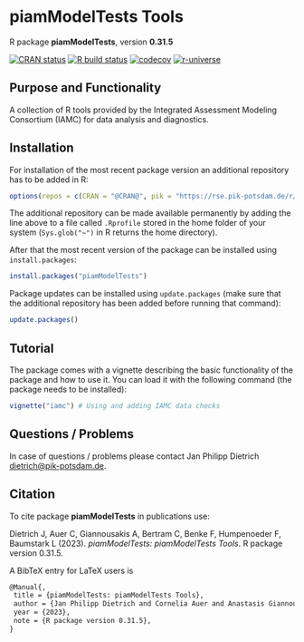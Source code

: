 # piamModelTests Tools

R package **piamModelTests**, version **0.31.5**

[![CRAN status](https://www.r-pkg.org/badges/version/piamModelTests)](https://cran.r-project.org/package=piamModelTests)  [![R build status](https://github.com/pik-piam/piamModelTests/workflows/check/badge.svg)](https://github.com/pik-piam/piamModelTests/actions) [![codecov](https://codecov.io/gh/pik-piam/piamModelTests/branch/master/graph/badge.svg)](https://app.codecov.io/gh/pik-piam/piamModelTests) [![r-universe](https://pik-piam.r-universe.dev/badges/piamModelTests)](https://pik-piam.r-universe.dev/builds)

## Purpose and Functionality

A collection of R tools provided by the Integrated Assessment Modeling Consortium (IAMC) for data analysis and diagnostics. 


## Installation

For installation of the most recent package version an additional repository has to be added in R:

```r
options(repos = c(CRAN = "@CRAN@", pik = "https://rse.pik-potsdam.de/r/packages"))
```
The additional repository can be made available permanently by adding the line above to a file called `.Rprofile` stored in the home folder of your system (`Sys.glob("~")` in R returns the home directory).

After that the most recent version of the package can be installed using `install.packages`:

```r 
install.packages("piamModelTests")
```

Package updates can be installed using `update.packages` (make sure that the additional repository has been added before running that command):

```r 
update.packages()
```

## Tutorial

The package comes with a vignette describing the basic functionality of the package and how to use it. You can load it with the following command (the package needs to be installed):

```r
vignette("iamc") # Using and adding IAMC data checks
```

## Questions / Problems

In case of questions / problems please contact Jan Philipp Dietrich <dietrich@pik-potsdam.de>.

## Citation

To cite package **piamModelTests** in publications use:

Dietrich J, Auer C, Giannousakis A, Bertram C, Benke F, Humpenoeder F, Baumstark L (2023). _piamModelTests: piamModelTests Tools_. R package version 0.31.5.

A BibTeX entry for LaTeX users is

 ```latex
@Manual{,
  title = {piamModelTests: piamModelTests Tools},
  author = {Jan Philipp Dietrich and Cornelia Auer and Anastasis Giannousakis and Christoph Bertram and Falk Benke and Florian Humpenoeder and Lavinia Baumstark},
  year = {2023},
  note = {R package version 0.31.5},
}
```
